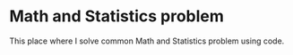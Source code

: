 # Math and Statistics problem

This place where I solve common Math and Statistics problem using code.

